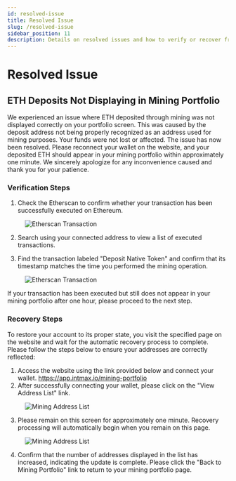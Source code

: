 ```yaml
---
id: resolved-issue
title: Resolved Issue
slug: /resolved-issue
sidebar_position: 11
description: Details on resolved issues and how to verify or recover from them.
---
```


# Resolved Issue

## ETH Deposits Not Displaying in Mining Portfolio

We experienced an issue where ETH deposited through mining was not displayed correctly on your portfolio screen. This was caused by the deposit address not being properly recognized as an address used for mining purposes. Your funds were not lost or affected.
The issue has now been resolved. Please reconnect your wallet on the website, and your deposited ETH should appear in your mining portfolio within approximately one minute.
We sincerely apologize for any inconvenience caused and thank you for your patience.

### Verification Steps

1. Check the Etherscan to confirm whether your transaction has been successfully executed on Ethereum.

<figure><img src="/img/user-guides/resolved_issue_10.webp" alt="Etherscan Transaction" /></figure>

2. Search using your connected address to view a list of executed transactions.

3. Find the transaction labeled "Deposit Native Token" and confirm that its timestamp matches the time you performed the mining operation.

<figure><img src="/img/user-guides/resolved_issue_20.webp" alt="Etherscan Transaction" /></figure>

If your transaction has been executed but still does not appear in your mining portfolio after one hour, please proceed to the next step.

### Recovery Steps

To restore your account to its proper state, you visit the specified page on the website and wait for the automatic recovery process to complete. Please follow the steps below to ensure your addresses are correctly reflected:

1. Access the website using the link provided below and connect your wallet.
   https://app.intmax.io/mining-portfolio
2. After successfully connecting your wallet, please click on the "View Address List" link.

<figure><img src="/img/user-guides/resolved_issue_30.webp" alt="Mining Address List" /></figure>

3. Please remain on this screen for approximately one minute. Recovery processing will automatically begin when you remain on this page.

<figure><img src="/img/user-guides/resolved_issue_40.webp" alt="Mining Address List" /></figure>

4. Confirm that the number of addresses displayed in the list has increased, indicating the update is complete. Please click the "Back to Mining Portfolio" link to return to your mining portfolio page.
